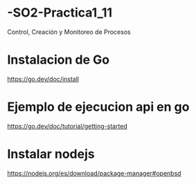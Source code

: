 # -SO2-Practica1_11
Control, Creación y Monitoreo de Procesos

# Instalacion de Go
https://go.dev/doc/install

# Ejemplo de ejecucion api en go
https://go.dev/doc/tutorial/getting-started

# Instalar nodejs
https://nodejs.org/es/download/package-manager#openbsd

